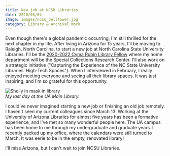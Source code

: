 ```yaml
---
title: New job at NCSU Libraries
date: 2020/05/04
image: images/ncsu_belltower.jpg
category: Library & Archival Work
---
```


Even though there's a global pandemic occurring, I'm still thrilled for the next chapter in my life. After living in Arizona for 15 years, I'll be moving to Raleigh, North Carolina, to start a new job at North Carolina State University Libraries. I'll be the [2020-2022 Cyma Rubin Library Fellow](https://www.lib.ncsu.edu/news/main-news/three-new-ncsu-libraries-fellows-begin-their-appointments-summer) where my home department will be the Special Collections Research Center. I'll also work on a strategic initiative ("Capturing the Experience of the NC State University Libraries’ High-Tech Spaces"). When I interviewed in February, I really enjoyed meeting everyone and seeing all their library spaces. It was just inspiring, and I'm so grateful for this opportunity.

![Shelly in mask in library](images/Shelly_mask_library.jpg)  
_My last day at the UA Main Library._

I could've never imagined starting a new job or finishing an old job remotely. I haven't seen my current colleagues since March 13. Working at the University of Arizona Libraries for almost five years has been a formative experience, and I've met so many wonderful people here. The UA campus has been home to me through my undergraduate and graduate years. I recently packed up my office, where the calendars were still turned to March. It was eerie to be in the empty, renovated library!

I'll miss Arizona, but I can't wait to join NCSU Libraries.
